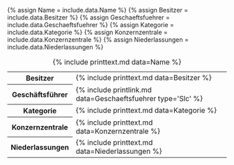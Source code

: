 {% assign Name = include.data.Name %}
{% assign Besitzer = include.data.Besitzer %}
{% assign Geschaeftsfuehrer = include.data.Geschaeftsfuehrer %}
{% assign Kategorie = include.data.Kategorie %}
{% assign Konzernzentrale = include.data.Konzernzentrale %}
{% assign Niederlassungen = include.data.Niederlassungen %}

<table>
    <caption>{% include printtext.md data=Name %}</caption>
    <tbody>
        <tr><th>Besitzer</th><td>{% include printtext.md data=Besitzer %}</td></tr>
        <tr><th>Geschäftsführer</th><td>{% include printlink.md data=Geschaeftsfuehrer type='Slc' %}</td></tr>
        <tr><th>Kategorie</th><td>{% include printtext.md data=Kategorie %}</td></tr>
        <tr><th>Konzernzentrale</th><td>{% include printtext.md data=Konzernzentrale %}</td></tr>
        <tr><th>Niederlassungen</th><td>{% include printtext.md data=Niederlassungen %}</td></tr>
    </tbody>
</table>
